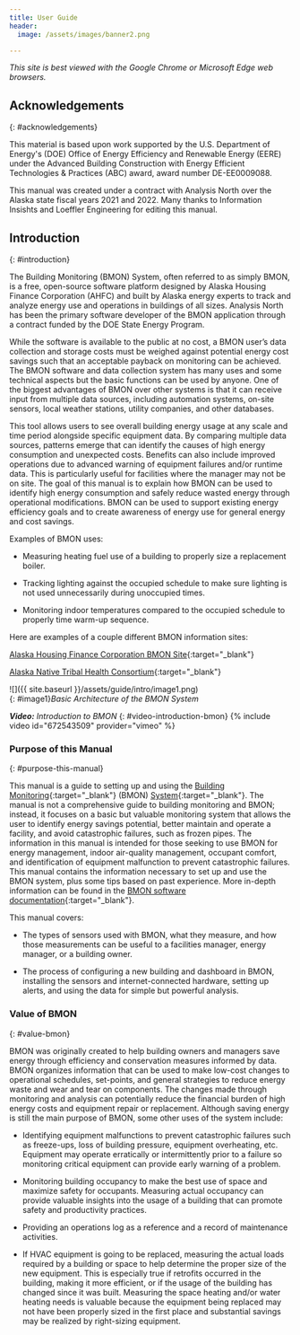 ```yaml
---
title: User Guide
header:
  image: /assets/images/banner2.png

---
```


*This site is best viewed with the Google Chrome or Microsoft Edge web browsers.*

## Acknowledgements
{: #acknowledgements}

This material is based upon work supported by the U.S. Department of
Energy's (DOE) Office of Energy Efficiency and Renewable Energy (EERE)
under the Advanced Building Construction with Energy Efficient
Technologies & Practices (ABC) award, award number DE-EE0009088.

This manual was created under a contract with Analysis North over the
Alaska state fiscal years 2021 and 2022. Many thanks to Information
Insishts and Loeffler Engineering for editing this manual.

## Introduction
{: #introduction}

The Building Monitoring (BMON) System, often referred to as simply BMON,
is a free, open-source software platform designed by Alaska Housing
Finance Corporation (AHFC) and built by Alaska energy experts to track
and analyze energy use and operations in buildings of all sizes.
Analysis North has been the primary software developer of the BMON
application through a contract funded by the DOE State Energy Program.

While the software is available to the public at no cost, a BMON user’s
data collection and storage costs must be weighed against potential
energy cost savings such that an acceptable payback on monitoring can be
achieved. The BMON software and data collection system has many uses and
some technical aspects but the basic functions can be used by anyone.
One of the biggest advantages of BMON over other systems is that it can
receive input from multiple data sources, including automation systems,
on-site sensors, local weather stations, utility companies, and other
databases.

This tool allows users to see overall building energy usage at any scale
and time period alongside specific equipment data. By comparing multiple
data sources, patterns emerge that can identify the causes of high
energy consumption and unexpected costs. Benefits can also include
improved operations due to advanced warning of equipment failures and/or
runtime data. This is particularly useful for facilities where the
manager may not be on site. The goal of this manual is to explain how
BMON can be used to identify high energy consumption and safely reduce
wasted energy through operational modifications. BMON can be used to
support existing energy efficiency goals and to create awareness of
energy use for general energy and cost savings.

Examples of BMON uses:

  - Measuring heating fuel use of a building to properly size a
    replacement boiler.

  - Tracking lighting against the occupied schedule to make sure
    lighting is not used unnecessarily during unoccupied times.

  - Monitoring indoor temperatures compared to the occupied schedule to
    properly time warm-up sequence.

Here are examples of a couple different BMON information sites:

[Alaska Housing Finance Corporation BMON Site](https://bms.ahfc.us/){:target="_blank"}

[Alaska Native Tribal Health Consortium](https://anthc.bmon.org/){:target="_blank"}


![]({{ site.baseurl }}/assets/guide/intro/image1.png)
<br>{: #image1}*Basic Architecture of the BMON System*
<br>

***Video:*** *Introduction to BMON*
{: #video-introduction-bmon}
{% include video id="672543509" provider="vimeo" %}

### Purpose of this Manual
{: #purpose-this-manual}

This manual is a guide to setting up and using the [Building
Monitoring](https://bms.ahfc.us/reports/?select_org=0&select_group=0&select_bldg=2&select_chart=0&select_sensor=680){:target="_blank"}
(BMON)
[System](https://bms.ahfc.us/reports/?select_org=0&select_group=0&select_bldg=2&select_chart=0&select_sensor=680){:target="_blank"}.
The manual is not a comprehensive guide to building monitoring and
BMON; instead, it focuses on a basic but valuable monitoring system that
allows the user to identify energy savings potential, better maintain
and operate a facility, and avoid catastrophic failures, such as frozen
pipes. The information in this manual is intended for those seeking to
use BMON for energy management, indoor air-quality management, occupant
comfort, and identification of equipment malfunction to prevent
catastrophic failures. This manual contains the information necessary
to set up and use the BMON system, plus some tips based on past
experience. More in-depth information can be found in the [BMON software
documentation](https://bmon-documentation.readthedocs.io/en/latest/user-introduction.html){:target="_blank"}.

This manual covers:

  - The types of sensors used with BMON, what they measure, and how
    those measurements can be useful to a facilities manager, energy
    manager, or a building owner.

  - The process of configuring a new building and dashboard in BMON,
    installing the sensors and internet-connected hardware, setting up
    alerts, and using the data for simple but powerful analysis.

### Value of BMON
{: #value-bmon}

BMON was originally created to help building owners and managers save
energy through efficiency and conservation measures informed by data.
BMON organizes information that can be used to make low-cost changes to
operational schedules, set-points, and general strategies to reduce
energy waste and wear and tear on components. The changes made through
monitoring and analysis can potentially reduce the financial burden of
high energy costs and equipment repair or replacement. Although saving
energy is still the main purpose of BMON, some other uses of the system
include:

  - Identifying equipment malfunctions to prevent catastrophic failures
    such as freeze-ups, loss of building pressure, equipment
    overheating, etc. Equipment may operate erratically or
    intermittently prior to a failure so monitoring critical equipment
    can provide early warning of a problem.

  - Monitoring building occupancy to make the best use of space and
    maximize safety for occupants. Measuring actual occupancy can
    provide valuable insights into the usage of a building that can
    promote safety and productivity practices.

  - Providing an operations log as a reference and a record of
    maintenance activities.

  - If HVAC equipment is going to be replaced, measuring the actual
    loads required by a building or space to help determine the proper
    size of the new equipment. This is especially true if retrofits
    occurred in the building, making it more efficient, or if the usage
    of the building has changed since it was built. Measuring the space
    heating and/or water heating needs is valuable because the equipment
    being replaced may not have been properly sized in the first place
    and substantial savings may be realized by right-sizing equipment.

